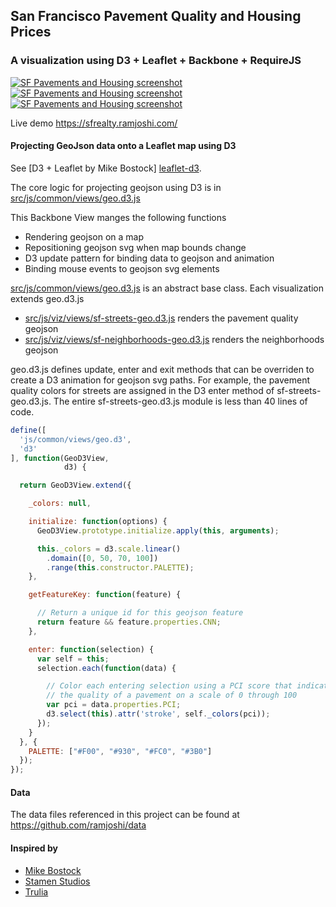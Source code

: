 ## San Francisco Pavement Quality and Housing Prices

### A visualization using D3 + Leaflet + Backbone + RequireJS

[![SF Pavements and Housing screenshot](https://portfolio.ramjoshi.com/images/sf-hood01.jpg)][sf-streets-housing] [![SF Pavements and Housing screenshot](https://portfolio.ramjoshi.com/images/sf-hood02.jpg)][sf-streets-housing] [![SF Pavements and Housing screenshot](https://portfolio.ramjoshi.com/images/sf-hood03.jpg)][sf-streets-housing]

Live demo https://sfrealty.ramjoshi.com/

#### Projecting GeoJson data onto a Leaflet map using D3

See [D3 + Leaflet by Mike Bostock] [leaflet-d3].  

The core logic for projecting geojson using D3 is in [src/js/common/views/geo.d3.js]

This Backbone View manges the following functions
- Rendering geojson on a map
- Repositioning geojson svg when map bounds change
- D3 update pattern for binding data to geojson and animation
- Binding mouse events to geojson svg elements

[src/js/common/views/geo.d3.js] is an abstract base class.
Each visualization extends geo.d3.js
- [src/js/viz/views/sf-streets-geo.d3.js] renders the pavement quality geojson
- [src/js/viz/views/sf-neighborhoods-geo.d3.js] renders the neighborhoods geojson

geo.d3.js defines update, enter and exit methods that can be overriden to create a D3 animation for geojson svg paths.
For example, the pavement quality colors for streets are assigned in the D3 enter method of sf-streets-geo.d3.js.
The entire sf-streets-geo.d3.js module is less than 40 lines of code.

```js
define([
  'js/common/views/geo.d3',
  'd3'
], function(GeoD3View,
            d3) {

  return GeoD3View.extend({

    _colors: null,

    initialize: function(options) {
      GeoD3View.prototype.initialize.apply(this, arguments);

      this._colors = d3.scale.linear()
        .domain([0, 50, 70, 100])
        .range(this.constructor.PALETTE);
    },

    getFeatureKey: function(feature) {

      // Return a unique id for this geojson feature
      return feature && feature.properties.CNN;
    },

    enter: function(selection) {
      var self = this;
      selection.each(function(data) {

        // Color each entering selection using a PCI score that indicates
        // the quality of a pavement on a scale of 0 through 100
        var pci = data.properties.PCI;
        d3.select(this).attr('stroke', self._colors(pci));
      });
    }
  }, {
    PALETTE: ["#F00", "#930", "#FC0", "#3B0"]
  });
});
```

#### Data
The data files referenced in this project can be found at https://github.com/ramjoshi/data

#### Inspired by
- [Mike Bostock][leaflet-d3]
- [Stamen Studios][stamen-studios]
- [Trulia]

[sf-streets-housing]: https://portfolio.ramjoshi.com/sf-streets-housing "SF Pavement Quality and Housing Prices"
[leaflet-d3]: https://bost.ocks.org/mike/leaflet/ "D3 + Leaflet"
[src/js/common/views/geo.d3.js]: https://github.com/ramjoshi/sf-streets-housing/blob/master/src/js/common/views/geo.d3.js
[src/js/viz/views/sf-streets-geo.d3.js]: https://github.com/ramjoshi/sf-streets-housing/blob/master/src/js/viz/views/sf-streets-geo.d3.js
[src/js/viz/views/sf-neighborhoods-geo.d3.js]: https://github.com/ramjoshi/sf-streets-housing/blob/master/src/js/viz/views/sf-neighborhoods-geo.d3.js
[stamen-studios]: https://studio.stamen.com/open/polymaps-org/ex/streets.html
[Trulia]: https://www.trulia.com/trends/vis/pricerange-sf/
